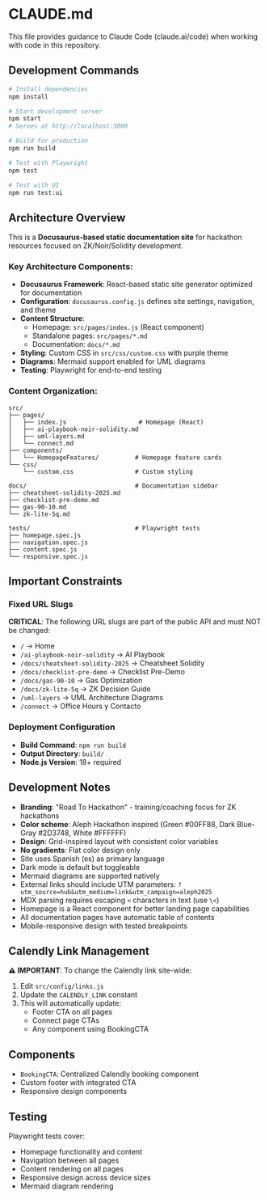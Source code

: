 # CLAUDE.md

This file provides guidance to Claude Code (claude.ai/code) when working with code in this repository.

## Development Commands

```bash
# Install dependencies
npm install

# Start development server
npm start
# Serves at http://localhost:3000

# Build for production
npm run build

# Test with Playwright
npm test

# Test with UI
npm run test:ui
```

## Architecture Overview

This is a **Docusaurus-based static documentation site** for hackathon resources focused on ZK/Noir/Solidity development.

### Key Architecture Components:

- **Docusaurus Framework**: React-based static site generator optimized for documentation
- **Configuration**: `docusaurus.config.js` defines site settings, navigation, and theme
- **Content Structure**: 
  - Homepage: `src/pages/index.js` (React component)
  - Standalone pages: `src/pages/*.md`
  - Documentation: `docs/*.md`
- **Styling**: Custom CSS in `src/css/custom.css` with purple theme
- **Diagrams**: Mermaid support enabled for UML diagrams
- **Testing**: Playwright for end-to-end testing

### Content Organization:

```
src/
├── pages/
│   ├── index.js                    # Homepage (React)
│   ├── ai-playbook-noir-solidity.md
│   ├── uml-layers.md
│   └── connect.md
├── components/
│   └── HomepageFeatures/          # Homepage feature cards
└── css/
    └── custom.css                 # Custom styling

docs/                              # Documentation sidebar
├── cheatsheet-solidity-2025.md
├── checklist-pre-demo.md
├── gas-90-10.md
└── zk-lite-5q.md

tests/                             # Playwright tests
├── homepage.spec.js
├── navigation.spec.js
├── content.spec.js
└── responsive.spec.js
```

## Important Constraints

### Fixed URL Slugs
**CRITICAL**: The following URL slugs are part of the public API and must NOT be changed:

- `/` → Home  
- `/ai-playbook-noir-solidity` → AI Playbook
- `/docs/cheatsheet-solidity-2025` → Cheatsheet Solidity
- `/docs/checklist-pre-demo` → Checklist Pre-Demo  
- `/docs/gas-90-10` → Gas Optimization
- `/docs/zk-lite-5q` → ZK Decision Guide
- `/uml-layers` → UML Architecture Diagrams
- `/connect` → Office Hours y Contacto

### Deployment Configuration
- **Build Command**: `npm run build`
- **Output Directory**: `build/`
- **Node.js Version**: 18+ required

## Development Notes

- **Branding**: "Road To Hackathon" - training/coaching focus for ZK hackathons
- **Color scheme**: Aleph Hackathon inspired (Green #00FF88, Dark Blue-Gray #2D3748, White #FFFFFF)
- **Design**: Grid-inspired layout with consistent color variables
- **No gradients**: Flat color design only
- Site uses Spanish (es) as primary language
- Dark mode is default but toggleable
- Mermaid diagrams are supported natively
- External links should include UTM parameters: `?utm_source=hub&utm_medium=link&utm_campaign=aleph2025`
- MDX parsing requires escaping `<` characters in text (use `\<`)
- Homepage is a React component for better landing page capabilities
- All documentation pages have automatic table of contents
- Mobile-responsive design with tested breakpoints

## Calendly Link Management

**⚠️ IMPORTANT**: To change the Calendly link site-wide:

1. Edit `src/config/links.js`
2. Update the `CALENDLY_LINK` constant
3. This will automatically update:
   - Footer CTA on all pages
   - Connect page CTAs
   - Any component using BookingCTA

## Components

- `BookingCTA`: Centralized Calendly booking component
- Custom footer with integrated CTA
- Responsive design components

## Testing

Playwright tests cover:
- Homepage functionality and content
- Navigation between all pages
- Content rendering on all pages
- Responsive design across device sizes
- Mermaid diagram rendering